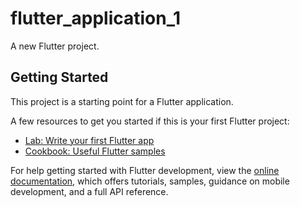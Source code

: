 # flutter_application_1

A new Flutter project.

## Getting Started

This project is a starting point for a Flutter application.

A few resources to get you started if this is your first Flutter project:

- [Lab: Write your first Flutter app](https://docs.flutter.dev/get-started/codelab)
- [Cookbook: Useful Flutter samples](https://docs.flutter.dev/cookbook)

For help getting started with Flutter development, view the
[online documentation](https://docs.flutter.dev/), which offers tutorials,
samples, guidance on mobile development, and a full API reference.
<!-- 
                                // if (formKey.currentState!.validate()) {
                                //   formKey.currentState?.save();
                                //   showDialog(
                                //     context: context,
                                //     builder: (ctx) => AlertDialog(
                                //       title: Text("แสดงข้อมูลฟอร์ม"),
                                //       content: Column(
                                //         children: [
                                //           Text("${myStudent.fname}"),
                                //           Text("${myStudent.lname}"),
                                //           Text("${myStudent.room}"),
                                //           Text("${myStudent.email}"),
                                //           Text("${myStudent.score}"),
                                //         ],
                                //       ),
                                //       actions: <Widget>[
                                //         TextButton(
                                //           onPressed: () {
                                //             Navigator.of(ctx).pop();
                                //           },
                                //           child: Text("okay"),
                                //         ),
                                //       ],
                                //     ),
                                //   ); -->